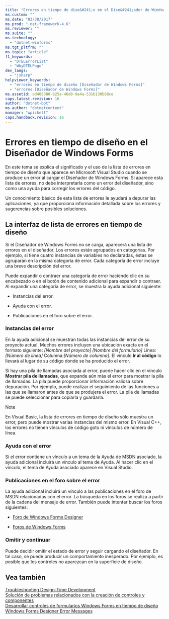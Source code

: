 ```yaml
---
title: "Errores en tiempo de dise&#241;o en el Dise&#241;ador de Windows Forms | Microsoft Docs"
ms.custom: ""
ms.date: "03/30/2017"
ms.prod: ".net-framework-4.6"
ms.reviewer: ""
ms.suite: ""
ms.technology: 
  - "dotnet-winforms"
ms.tgt_pltfrm: ""
ms.topic: "article"
f1_keywords: 
  - "DTELErrorList"
  - "WhyDTELPage"
dev_langs: 
  - "jsharp"
helpviewer_keywords: 
  - "errores en tiempo de diseño [Diseñador de Windows Forms]"
  - "errores [Diseñador de Windows Forms]"
ms.assetid: ad408380-825a-46d8-9a4a-531b130b88ce
caps.latest.revision: 16
author: "dotnet-bot"
ms.author: "dotnetcontent"
manager: "wpickett"
caps.handback.revision: 16
---
```

# Errores en tiempo de dise&#241;o en el Dise&#241;ador de Windows Forms
En este tema se explica el significado y el uso de la lista de errores en tiempo de diseño que aparece en Microsoft Visual Studio cuando se produce un error al cargar el Diseñador de Windows Forms.  Si aparece esta lista de errores, no debe interpretarla como un error del diseñador, sino como una ayuda para corregir los errores del código.  
  
 Un conocimiento básico de esta lista de errores le ayudará a depurar las aplicaciones, ya que proporciona información detallada sobre los errores y sugerencias sobre posibles soluciones.  
  
## La interfaz de lista de errores en tiempo de diseño  
 Si el Diseñador de Windows Forms no se carga, aparecerá una lista de errores en el diseñador.  Los errores están agrupados en categorías.  Por ejemplo, si tiene cuatro instancias de variables no declaradas, éstas se agruparán en la misma categoría de error.  Cada categoría de error incluye una breve descripción del error.  
  
 Puede expandir o contraer una categoría de error haciendo clic en su encabezado o en el botón de contenido adicional para expandir o contraer.  Al expandir una categoría de error, se muestra la ayuda adicional siguiente:  
  
-   Instancias del error.  
  
-   Ayuda con el error.  
  
-   Publicaciones en el foro sobre el error.  
  
### Instancias del error  
 En la ayuda adicional se muestran todas las instancias del error de su proyecto actual.  Muchos errores incluyen una ubicación exacta en el formato siguiente: *\[Nombre del proyecto\]* *\[Nombre del formulario\]* Línea:*\[Número de línea\]* Columna:*\[Número de columna\]*.  El vínculo **Ir al código** lo llevará al lugar de su código donde se ha producido el error.  
  
 Si hay una pila de llamadas asociada al error, puede hacer clic en el vínculo **Mostrar pila de llamadas**, que expande aún más el error para mostrar la pila de llamadas.  La pila puede proporcionar información valiosa sobre depuración.  Por ejemplo, puede realizar el seguimiento de las funciones a las que se llamaron antes de que se produjera el error.  La pila de llamadas se puede seleccionar para copiarla y guardarla.  
  
> [!NOTE]
>  En Visual Basic, la lista de errores en tiempo de diseño sólo muestra un error, pero puede mostrar varias instancias del mismo error.  En Visual C\+\+, los errores no tienen vínculos de código goto ni vínculos de número de línea.  
  
### Ayuda con el error  
 Si el error contiene un vínculo a un tema de la Ayuda de MSDN asociado, la ayuda adicional incluirá un vínculo al tema de Ayuda.  Al hacer clic en el vínculo, el tema de Ayuda asociado aparece en Visual Studio.  
  
### Publicaciones en el foro sobre el error  
 La ayuda adicional incluirá un vínculo a las publicaciones en el foro de MSDN relacionadas con el error.  La búsqueda en los foros se realiza a partir de la cadena del mensaje de error.  También puede intentar buscar los foros siguientes:  
  
-   [Foro de Windows Forms Designer](http://go.microsoft.com/fwlink/?LinkId=203524)  
  
-   [Foros de Windows Forms](http://go.microsoft.com/fwlink/?LinkId=203523)  
  
### Omitir y continuar  
 Puede decidir omitir el estado de error y seguir cargando el diseñador.  En tal caso, se puede producir un comportamiento inesperado.  Por ejemplo, es posible que los controles no aparezcan en la superficie de diseño.  
  
## Vea también  
 [Troubleshooting Design\-Time Development](../Topic/Troubleshooting%20Design-Time%20Development.md)   
 [Solución de problemas relacionados con la creación de controles y componentes](../../../../docs/framework/winforms/controls/troubleshooting-control-and-component-authoring.md)   
 [Desarrollar controles de formularios Windows Forms en tiempo de diseño](../../../../docs/framework/winforms/controls/developing-windows-forms-controls-at-design-time.md)   
 [Windows Forms Designer Error Messages](http://msdn.microsoft.com/es-es/cf610bf4-5fe4-471c-bce7-6a05ece07bd2)